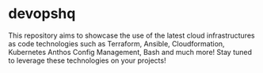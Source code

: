 # devopshq
This repository aims to showcase the use of the latest cloud infrastructures as code technologies such as Terraform, Ansible, Cloudformation, Kubernetes Anthos Config Management, Bash and much more! Stay tuned to leverage these technologies on your projects! 
